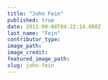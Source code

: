 ```yaml
---
title: "John Fein"
published: true
date: 2011-09-08T04:22:14.000Z
last_name: "Fein"
contributor_type:
image_path:
image_credit:
featured_image_path:
slug: john-fein
---
```


